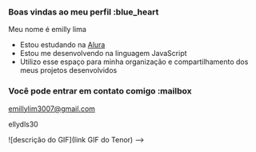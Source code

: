 ### Boas vindas ao meu perfil :blue_heart

Meu nome é emilly lima

- Estou estudando na [Alura](https://www.alura.com.br)
- Estou me desenvolvendo na linguagem JavaScript
- Utilizo esse espaço para minha organização e compartilhamento dos meus projetos desenvolvidos

### Você pode entrar em contato comigo :mailbox

emillylim3007@gmail.com

ellydls30

![descrição do GIF](link GIF do Tenor)
-->
